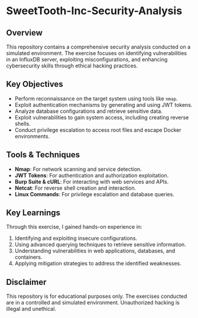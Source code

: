 # SweetTooth-Inc-Security-Analysis

## Overview
This repository contains a comprehensive security analysis conducted on a simulated environment. The exercise focuses on identifying vulnerabilities in an InfluxDB server, exploiting misconfigurations, and enhancing cybersecurity skills through ethical hacking practices.

## Key Objectives 
- Perform reconnaissance on the target system using tools like `nmap`.
- Exploit authentication mechanisms by generating and using JWT tokens.
- Analyze database configurations and retrieve sensitive data.
- Exploit vulnerabilities to gain system access, including creating reverse shells.
- Conduct privilege escalation to access root files and escape Docker environments.

## Tools & Techniques
- **Nmap**: For network scanning and service detection.
- **JWT Tokens**: For authentication and authorization exploitation.
- **Burp Suite & cURL**: For interacting with web services and APIs.
- **Netcat**: For reverse shell creation and interaction.
- **Linux Commands**: For privilege escalation and database queries.

## Key Learnings
Through this exercise, I gained hands-on experience in:
1. Identifying and exploiting insecure configurations.
2. Using advanced querying techniques to retrieve sensitive information.
3. Understanding vulnerabilities in web applications, databases, and containers.
4. Applying mitigation strategies to address the identified weaknesses.

## Disclaimer
This repository is for educational purposes only. The exercises conducted are in a controlled and simulated environment. Unauthorized hacking is illegal and unethical.


